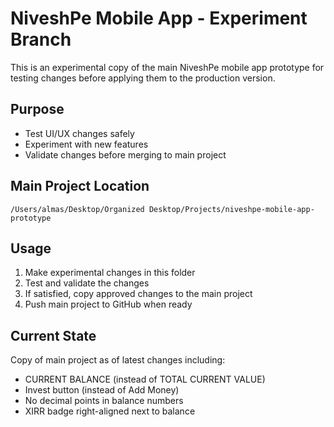 # NiveshPe Mobile App - Experiment Branch

This is an experimental copy of the main NiveshPe mobile app prototype for testing changes before applying them to the production version.

## Purpose
- Test UI/UX changes safely
- Experiment with new features  
- Validate changes before merging to main project

## Main Project Location
`/Users/almas/Desktop/Organized Desktop/Projects/niveshpe-mobile-app-prototype`

## Usage
1. Make experimental changes in this folder
2. Test and validate the changes
3. If satisfied, copy approved changes to the main project
4. Push main project to GitHub when ready

## Current State
Copy of main project as of latest changes including:
- CURRENT BALANCE (instead of TOTAL CURRENT VALUE)
- Invest button (instead of Add Money)  
- No decimal points in balance numbers
- XIRR badge right-aligned next to balance
